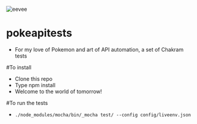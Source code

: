 ![eevee](https://cdn.pixabay.com/photo/2016/09/14/17/32/pokemon-1669884_1280.jpg)

# pokeapitests
- For my love of Pokemon and art of API automation, a set of Chakram tests

#To install
- Clone this repo
- Type npm install
- Welcome to the world of tomorrow!

#To run the tests
- `./node_modules/mocha/bin/_mocha test/ --config config/liveenv.json`

